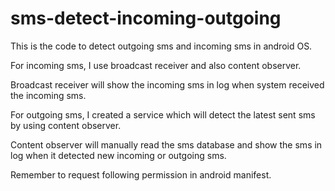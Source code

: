 # sms-detect-incoming-outgoing
This is the code to detect outgoing sms and incoming sms in android OS.

For incoming sms, I use broadcast receiver and also content observer.

Broadcast receiver will show the incoming sms in log when system received the incoming sms.

For outgoing sms, I created a service which will detect the latest sent sms by using content observer.

Content observer will manually read the sms database and show the sms in log when it detected new incoming or outgoing sms.

Remember to request following permission in android manifest.

<uses-permission android:name="android.permission.RECEIVE_SMS"/> 
<uses-permission android:name="android.permission.READ_SMS"/> 

